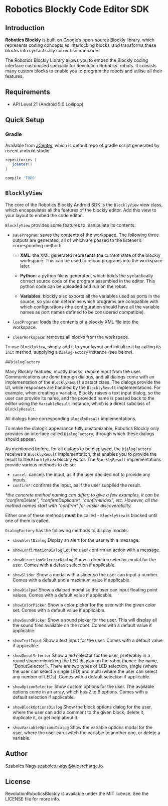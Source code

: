 # Robotics Blockly Code Editor SDK

## Introduction

**Robotics Blockly** is built on Google’s open-source Blockly library, which represents coding concepts as interlocking blocks, and transforms these blocks into syntactically correct source code.

The Robotics Blockly Library allows you to embed the Blockly coding interface customised specially for Revolution Robotics’ robots. It consists many custom blocks to enable you to program the robots and utilise all their features.

## Requirements
- API Level 21 (Android 5.0 Lollipop)

## Quick Setup

### Gradle

Available from [JCenter](https://bintray.com/bintray/jcenter), which is default repo of gradle script generated by recent android studio.

```groovy
repositories {
   jcenter()
}
```

```groovy
compile 'TODO'
```

## `BlocklyView`

The core of the Robotics Blockly Android SDK is the `BlocklyView` view class, which encapsulates all the features of the blockly editor. Add this view to your layout to embed the code editor.

`BlocklyView` provides some features to manipulate its contents:

- `saveProgram`: saves the contents of the workspace. The following three outputs are generated, all of which are passed to the listener’s corresponding method:

    - **XML**: the XML generated represents the current state of the blockly workspace. This can be used to reload programs into the workspace later.

    - **Python**: a python file is generated, which holds the syntactically correct source code of the program assembled in the editor. This python code can be uploaded and run on the robot.

    - **Variables**: blockly also exports all the variables used as ports in the source, so you can determine which programs are compatible with which configurations (the configuration should have all the variable names as port names defined to be considered compatible).

- `loadProgram`: loads the contents of a blockly XML file into the workspace.

- `clearWorkspace`: removes all blocks from the workspace.

To use `BlocklyView`, simply add it to your layout and initialize it by calling its `init` method, supplying a `DialogFactory` instance (see below).


##`DialogFactory`

Many Blockly features, mostly blocks, require input from the user. Communications are done through dialogs, and all dialogs come with an implementation of the `BlocklyResult` abstact class. The dialogs provide the UI, while responses are handled by the `BlocklyResult` implementations. For example, when creating a variable, Blockly raises a text input dialog, so the user can provide its name, and the provided name is passed back to the editor using the `VariableResult` instance, which is a direct subclass of `BlocklyResult`.

All dialogs have corresponding `BlocklyResult` implementations.

To make the dialog’s appearance fully customizable, Robotics Blockly only provides an interface called `DialogFactory`, through which these dialogs should appear.

As mentioned before, for all dialogs to be displayed, the `DialogFactory` receives a `BlocklyResult` implementation, that enables you to provide the result to the `BlocklyView` blockly editor. The `BlocklyResult` implementations provide various methods to do so:

- `cancel`: cancels the input, as if the user decided not to provide any inputs.
- `confirm*`: confirms the input, as if the user supplied the result.

*\*the concrete method naming can differ; to give a few examples, it can be “confirmDelete”, “confirmDuplicate”, “confirmIndex”, etc. However, all the method names start with “confirm” for easier discoverability.*

Either one of these methods **must** be called - `BlocklyView` is blocked until one of them is called.

`DialogFactory` has the following methods to display modals:

- `showAlertDialog`
Display an alert for the user with a message.

- `showConfirmationDialog`
Let the user confirm an action with a message. 

- `showDirectionSelectorDialog`
Show a direction selector modal for the user. Comes with a default selection if applicable.

- `showSlider`
Show a modal with a slider so the user can input a number. Comes with a default and a maximum value if applicable.

- `showDialpad`
Show a dialpad modal so the user can input floating point values. Comes with a default value if applicable.

- `showColorPicker`
Show a color picker for the user with the given color set. Comes with a default value if applicable.

- `showSoundPicker`
Show a sound picker for the user. This will display all the sound files available on the robot. Comes with a default value if applicable.

- `showTextInput`
Show a text input for the user. Comes with a default value if applicable.

- `showDonutSelector`
Show a led selector for the user, preferably in a round shape mimicking the LED display on the robot (hence the name, “DonutSelector”). There are two types of LED selection, single (where the user can select a single LED) and multi (where the user can select any number of LEDs). Comes with a default selection if applicable.

- `showOptionSelector`
Show custom options for the user. The available options come in an array, which has 2 to 6 options. Comes with a default selection if applicable.


- `showBlockOptionsDialog`
Show the block options dialog for the user, where the user can add a comment to the given block, delete it, duplicate it, or get help about it.


- `showVariableOptionsDialog`
Show the variable options modal for the user, where the user can switch the variable to another one, or delete a variable.

## Author

Szabolcs Nagy szabolcs.nagy@supercharge.io

## License

RevolutionRoboticsBlockly is available under the MIT license. See the LICENSE file for more info.